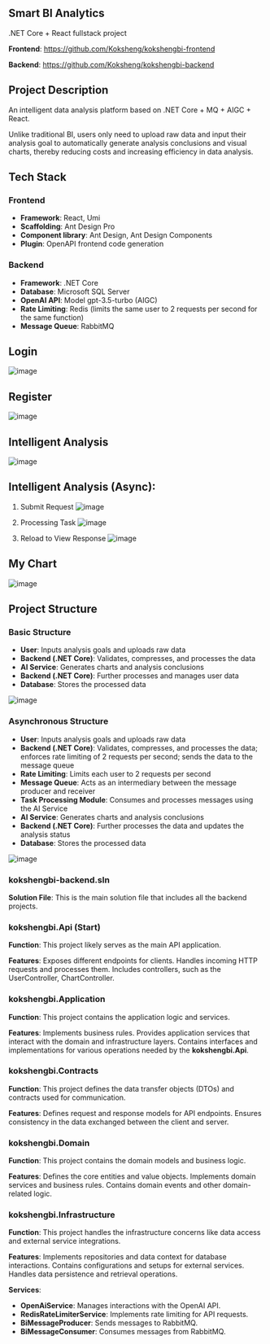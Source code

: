 ## Smart BI Analytics

.NET Core + React fullstack project

**Frontend**: https://github.com/Koksheng/kokshengbi-frontend

**Backend**: https://github.com/Koksheng/kokshengbi-backend

## Project Description

An intelligent data analysis platform based on .NET Core + MQ + AIGC + React. 

Unlike traditional BI, users only need to upload raw data and input their analysis goal to automatically generate analysis conclusions and visual charts, thereby reducing costs and increasing efficiency in data analysis.

## Tech Stack

### Frontend
- **Framework**: React, Umi
- **Scaffolding**: Ant Design Pro
- **Component library**: Ant Design, Ant Design Components
- **Plugin**: OpenAPI frontend code generation

### Backend
- **Framework**: .NET Core 
- **Database**: Microsoft SQL Server
- **OpenAI API**: Model gpt-3.5-turbo (AIGC)
- **Rate Limiting**: Redis (limits the same user to 2 requests per second for the same function)
- **Message Queue**: RabbitMQ 

## Login
![image](https://github.com/user-attachments/assets/dcafe35b-f0ea-4df0-a1b4-728d49ccf1e2)

## Register
![image](https://github.com/user-attachments/assets/589c90d9-56ff-438b-b9eb-7ebc55fa6ce4)

## Intelligent Analysis 
![image](https://github.com/user-attachments/assets/4bc151ed-a3fb-4a67-91c9-be1bfa9049de)

## Intelligent Analysis (Async): 

  1. Submit Request
      ![image](https://github.com/user-attachments/assets/4d9c63bc-03a0-4300-abb8-ea281b69b6be)

  2. Processing Task
     ![image](https://github.com/user-attachments/assets/1e8b60f6-055d-4e09-8ae5-b2b7a6039e70)

  3. Reload to View Response 
     ![image](https://github.com/user-attachments/assets/a9bf05c2-2c6d-4fbc-8cb9-99700d4aca1f)


## My Chart
![image](https://github.com/user-attachments/assets/944e9950-7b63-4fef-bbd0-13ae0de64d7f)


## Project Structure

### Basic Structure
- **User**: Inputs analysis goals and uploads raw data
- **Backend (.NET Core)**: Validates, compresses, and processes the data
- **AI Service**: Generates charts and analysis conclusions
- **Backend (.NET Core)**: Further processes and manages user data
- **Database**: Stores the processed data

![image](https://github.com/user-attachments/assets/53dbdc3b-0030-4283-819f-72d76ca409d3)


### Asynchronous Structure
- **User**: Inputs analysis goals and uploads raw data
- **Backend (.NET Core)**: Validates, compresses, and processes the data; enforces rate limiting of 2 requests per second; sends the data to the message queue
- **Rate Limiting**: Limits each user to 2 requests per second
- **Message Queue**: Acts as an intermediary between the message producer and receiver
- **Task Processing Module**: Consumes and processes messages using the AI Service
- **AI Service**: Generates charts and analysis conclusions
- **Backend (.NET Core)**: Further processes the data and updates the analysis status
- **Database**: Stores the processed data

![image](https://github.com/user-attachments/assets/512b50c9-974f-4447-8e17-673ca4530ae8)




### kokshengbi-backend.sln
**Solution File**: This is the main solution file that includes all the backend projects.

### kokshengbi.Api (Start)
**Function**: This project likely serves as the main API application.

**Features**:
Exposes different endpoints for clients.
Handles incoming HTTP requests and processes them.
Includes controllers, such as the UserController, ChartController.

### kokshengbi.Application
**Function**: This project contains the application logic and services.

**Features**:
Implements business rules.
Provides application services that interact with the domain and infrastructure layers.
Contains interfaces and implementations for various operations needed by the **kokshengbi.Api**.

### kokshengbi.Contracts
**Function**: This project defines the data transfer objects (DTOs) and contracts used for communication.

**Features**:
Defines request and response models for API endpoints.
Ensures consistency in the data exchanged between the client and server.

### kokshengbi.Domain
**Function**: This project contains the domain models and business logic.

**Features**:
Defines the core entities and value objects.
Implements domain services and business rules.
Contains domain events and other domain-related logic.

### kokshengbi.Infrastructure
**Function**: This project handles the infrastructure concerns like data access and external service integrations.

**Features**:
Implements repositories and data context for database interactions.
Contains configurations and setups for external services.
Handles data persistence and retrieval operations.

**Services**:
- **OpenAiService**: Manages interactions with the OpenAI API.
- **RedisRateLimiterService**: Implements rate limiting for API requests.
- **BiMessageProducer**: Sends messages to RabbitMQ.
- **BiMessageConsumer**: Consumes messages from RabbitMQ.


